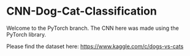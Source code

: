 # CNN-Dog-Cat-Classification

Welcome to the PyTorch branch. The CNN here was made using the PyTorch library.

Please find the dataset here: https://www.kaggle.com/c/dogs-vs-cats

